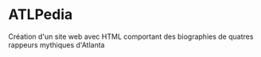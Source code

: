 # ATLPedia

Création d'un site web avec HTML comportant des biographies de quatres rappeurs mythiques d'Atlanta
